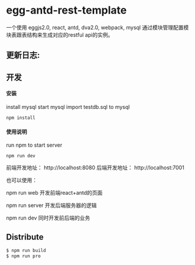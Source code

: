 # egg-antd-rest-template

一个使用 eggjs2.0, react, antd, dva2.0, webpack, mysql 通过模块管理配置模块表跟表结构来生成对应的restful api的实例。

 

## 更新日志:


## 开发

#### 安装

install mysql
start mysql
import testdb.sql to mysql

```
npm install
```
#### 使用说明

run npm to start server

```
npm run dev
```

前端开发地址：  http://localhost:8080
后端开发地址：  http://localhost:7001

也可以使用：

npm run web 开发前端react+antd的页面

npm run server 开发后端服务器的逻辑

npm run dev 同时开发前后端的业务



## Distribute

```bash
$ npm run build
$ npm run pro
```
